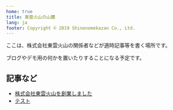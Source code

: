 ```yaml
---
home: true
title: 東雲火山の山麓
lang: ja
footer: Copyright © 2019 Shinonomekazan Co., Ltd.
---
```


ここは、株式会社東雲火山の関係者などが適時記事等を書く場所です。

ブログやデモ用の何かを置いたりすることになる予定です。

## 記事など

- [株式会社東雲火山を創業しました](/sougyou.html)
- [テスト](/test.html)

